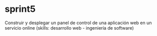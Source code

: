 # sprint5
Construir y desplegar un panel de control de una aplicación web en un servicio online (skills: desarrollo web - ingeniería de software)

